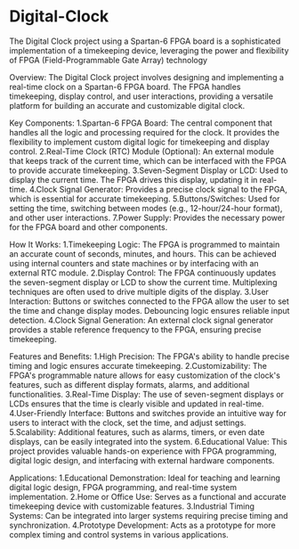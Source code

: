 # Digital-Clock
The Digital Clock project using a Spartan-6 FPGA board is a sophisticated implementation of a timekeeping device, leveraging the power and flexibility of FPGA (Field-Programmable Gate Array) technology

Overview: The Digital Clock project involves designing and implementing a real-time clock on a Spartan-6 FPGA board. The FPGA handles timekeeping, display control, and user interactions, providing a versatile platform for building an accurate and customizable digital clock.

Key Components:
1.Spartan-6 FPGA Board: The central component that handles all the logic and processing required for the clock. It provides the flexibility to implement custom digital logic for timekeeping and display control. 2.Real-Time Clock (RTC) Module (Optional): An external module that keeps track of the current time, which can be interfaced with the FPGA to provide accurate timekeeping. 
3.Seven-Segment Display or LCD: Used to display the current time. The FPGA drives this display, updating it in real-time. 
4.Clock Signal Generator: Provides a precise clock signal to the FPGA, which is essential for accurate timekeeping.
5.Buttons/Switches: Used for setting the time, switching between modes (e.g., 12-hour/24-hour format), and other user interactions. 7.Power Supply: Provides the necessary power for the FPGA board and other components.

How It Works: 
1.Timekeeping Logic: The FPGA is programmed to maintain an accurate count of seconds, minutes, and hours. This can be achieved using internal counters and state machines or by interfacing with an external RTC module.
2.Display Control: The FPGA continuously updates the seven-segment display or LCD to show the current time. Multiplexing techniques are often used to drive multiple digits of the display.
3.User Interaction: Buttons or switches connected to the FPGA allow the user to set the time and change display modes. Debouncing logic ensures reliable input detection.
4.Clock Signal Generation: An external clock signal generator provides a stable reference frequency to the FPGA, ensuring precise timekeeping.

Features and Benefits:
1.High Precision: The FPGA's ability to handle precise timing and logic ensures accurate timekeeping.
2.Customizability: The FPGA's programmable nature allows for easy customization of the clock's features, such as different display formats, alarms, and additional functionalities. 
3.Real-Time Display: The use of seven-segment displays or LCDs ensures that the time is clearly visible and updated in real-time. 
4.User-Friendly Interface: Buttons and switches provide an intuitive way for users to interact with the clock, set the time, and adjust settings. 
5.Scalability: Additional features, such as alarms, timers, or even date displays, can be easily integrated into the system. 
6.Educational Value: This project provides valuable hands-on experience with FPGA programming, digital logic design, and interfacing with external hardware components.

Applications:
1.Educational Demonstration: Ideal for teaching and learning digital logic design, FPGA programming, and real-time system implementation.
2.Home or Office Use: Serves as a functional and accurate timekeeping device with customizable features. 
3.Industrial Timing Systems: Can be integrated into larger systems requiring precise timing and synchronization. 
4.Prototype Development: Acts as a prototype for more complex timing and control systems in various applications.
